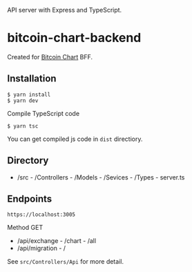 API server with Express and TypeScript.

# bitcoin-chart-backend

Created for [Bitcoin Chart](https://bitcoin-chart.netlify.com/) BFF.

## Installation

```
$ yarn install
$ yarn dev
```

Compile TypeScript code

```
$ yarn tsc
```

You can get compiled js code in `dist` directiory.

## Directory

- /src - /Controllers - /Models - /Sevices - /Types - server.ts

## Endpoints

`https://localhost:3005`

Method GET

- /api/exchange - /chart - /all
- /api/migration - /

See `src/Controllers/Api` for more detail.
